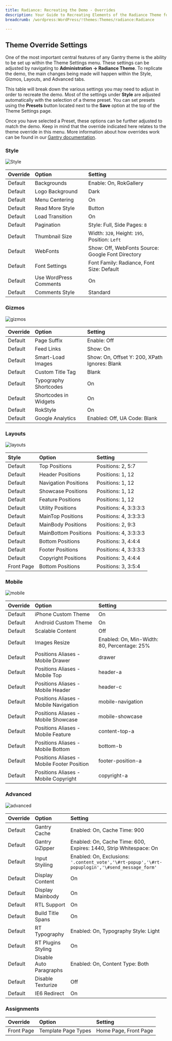```yaml
---
title: Radiance: Recreating the Demo - Overrides
description: Your Guide to Recreating Elements of the Radiance Theme for WordPress
breadcrumb: /wordpress:WordPress/!themes:Themes/radiance:Radiance

---
```


Theme Override Settings
-----

One of the most important central features of any Gantry theme is the ability to be set up within the Theme Settings menu. These settings can be adjusted by navigating to **Administration -> Radiance Theme**. To replicate the demo, the main changes being made will happen within the Style, Gizmos, Layouts, and Advanced tabs. 

This table will break down the various settings you may need to adjust in order to recreate the demo. Most of the settings under **Style** are adjusted automatically with the selection of a theme preset. You can set presets using the **Presets** button located next to the **Save** option at the top of the Theme Settings page.

Once you have selected a Preset, these options can be further adjusted to match the demo. Keep in mind that the override indicated here relates to the theme override in this menu. More information about how overrides work can be found in our [Gantry documentation][override].

### Style

![Style][style]

| Override    | Option                 | Setting                                           |
| :---------- | :----------            | :----------                                       |
| Default     | Backgrounds            | Enable: On, RokGallery                            |
| Default     | Logo Background        | Dark                                              |
| Default     | Menu Centering         | On                                                |
| Default     | Read More Style        | Button                                            |
| Default     | Load Transition        | On                                                |
| Default     | Pagination             | Style: Full, Side Pages: `8`                      |
| Default     | Thumbnail Size         | Width: `320`, Height: `195`, Position: `Left`     |
| Default     | WebFonts               | Show: Off, WebFonts Source: Google Font Directory |
| Default     | Font Settings          | Font Family: Radiance, Font Size: Default         |
| Default     | Use WordPress Comments | On                                                |
| Default     | Comments Style         | Standard                                          |

### Gizmos

![gizmos][gizmos]

| Override    | Option                | Setting                                       |
| :---------- | :----------           | :----------                                   |
| Default     | Page Suffix           | Enable: Off                                   |
| Default     | Feed Links            | Show: On                                      |
| Default     | Smart-Load Images     | Show: On, Offset Y: 200, XPath Ignores: Blank |
| Default     | Custom Title Tag      | Blank                                         |
| Default     | Typography Shortcodes | On                                            |
| Default     | Shortcodes in Widgets | On                                            |
| Default     | RokStyle              | On                                            |
| Default     | Google Analytics      | Enabled: Off, UA Code: Blank                  |

### Layouts

![layouts][layouts]

|   Style    |        Option        |        Setting        |
| :--------- | :------------------- | :-------------------- |
| Default    | Top Positions        | Positions: 2, 5:7     |
| Default    | Header Positions     | Positions: 1, 12      |
| Default    | Navigation Positions | Positions: 1, 12      |
| Default    | Showcase Positions   | Positions: 1, 12      |
| Default    | Feature Positions    | Positions: 1, 12      |
| Default    | Utility Positions    | Positions: 4, 3:3:3:3 |
| Default    | MainTop Positions    | Positions: 4, 3:3:3:3 |
| Default    | MainBody Positions   | Positions: 2, 9:3     |
| Default    | MainBottom Positions | Positions: 4, 3:3:3:3 |
| Default    | Bottom Positions     | Positions: 3, 4:4:4   |
| Default    | Footer Positions     | Positions: 4, 3:3:3:3 |
| Default    | Copyright Positions  | Positions: 3, 4:4:4   |
| Front Page | Bottom Positions     | Positions: 3, 3:5:4   |

### Mobile

![mobile][mobile]

| Override    | Option                                     | Setting                                     |
| :---------- | :----------                                | :----------                                 |
| Default     | iPhone Custom Theme                        | On                                          |
| Default     | Android Custom Theme                       | On                                          |
| Default     | Scalable Content                           | Off                                         |
| Default     | Images Resize                              | Enabled: On, Min-Width: 80, Percentage: 25% |
| Default     | Positions Aliases - Mobile Drawer          | drawer                                      |
| Default     | Positions Aliases - Mobile Top             | header-a                                    |
| Default     | Positions Aliases - Mobile Header          | header-c                                    |
| Default     | Positions Aliases - Mobile Navigation      | mobile-navigation                           |
| Default     | Positions Aliases - Mobile Showcase        | mobile-showcase                             |
| Default     | Positions Aliases - Mobile Feature         | content-top-a                               |
| Default     | Positions Aliases - Mobile Bottom          | bottom-b                                    |
| Default     | Positions Aliases - Mobile Footer Position | footer-position-a                           |
| Default     | Positions Aliases - Mobile Copyright       | copyright-a                                 |

### Advanced

![advanced][advanced]

| Override    | Option                  | Setting                                                                                         |
| :---------- | :----------             | :----------                                                                                     |
| Default     | Gantry Cache            | Enabled: On, Cache Time: 900                                                                    |
| Default     | Gantry GZipper          | Enabled: On, Cache Time: 600, Expires: 1440, Strip Whitespace: On                               |
| Default     | Input Styiling          | Enabled: On, Exclusions: `'.content_vote','\#rt-popup','\#rt-popuplogin','\#send_message_form'` |
| Default     | Display Content         | On                                                                                              |
| Default     | Display Mainbody        | On                                                                                              |
| Default     | RTL Support             | On                                                                                              |
| Default     | Build Title Spans       | On                                                                                              |
| Default     | RT Typography           | Enabled: On, Typography Style: Light                                                            |
| Default     | RT Plugins Styling      | On                                                                                              |
| Default     | Disable Auto Paragraphs | Enabled: On, Content Type: Both                                                                 |
| Default     | Disable Texturize       | Off                                                                                             |
| Default     | IE6 Redirect            | On                                                                                              |

### Assignments

| Override    | Option              | Setting               |
| :---------- | :----------         | :----------           |
| Front Page  | Template Page Types | Home Page, Front Page |

[override]: http://gantry-framework.org/documentation/wordpress/configure/
[style]: assets/setstyle.jpg
[assignments]: assets/setassignments.jpeg
[advanced]: assets/setadvanced.jpeg
[mobile]: assets/setmobile.jpeg
[layouts]: assets/setlayouts.jpeg
[gizmos]: assets/setgizmos.jpeg
